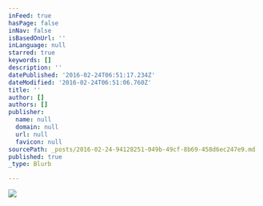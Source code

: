 ```yaml
---
inFeed: true
hasPage: false
inNav: false
isBasedOnUrl: ''
inLanguage: null
starred: true
keywords: []
description: ''
datePublished: '2016-02-24T06:51:17.234Z'
dateModified: '2016-02-24T06:51:06.760Z'
title: ''
author: []
authors: []
publisher:
  name: null
  domain: null
  url: null
  favicon: null
sourcePath: _posts/2016-02-24-94128251-049b-49cf-8b69-458d6ec247e9.md
published: true
_type: Blurb

---
```

![](https://the-grid-user-content.s3-us-west-2.amazonaws.com/5e705402-dde3-479c-ae36-988a901f1b8e.JPG)